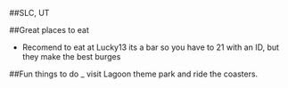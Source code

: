 ##SLC, UT

##Great places to eat

- Recomend to eat at Lucky13 its a bar so you have to 21 with an ID, but they make the best burges

##Fun things to do
_ visit Lagoon theme park and ride the coasters.
